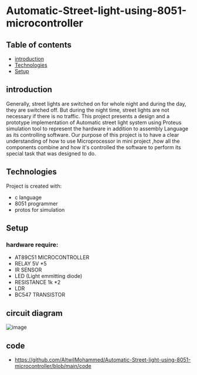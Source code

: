 # Automatic-Street-light-using-8051-microcontroller
## Table of contents
* [introduction](#introduction)
* [Technologies](#technologies)
* [Setup](#setup)

## introduction 
Generally, street lights are switched on for whole night and during the day, they are switched off. But during the night time, street lights are not necessary if there is no traffic. 
This project presents a design and a prototype implementation of Automatic street light system using Proteus simulation tool to represent the hardware in addition to assembly Language as its controlling software. Our purpose of this project is to have a clear understanding of how to use Microprocessor in mini project ,how all the components combine and how it's controlled the software to perform its special task that was designed to do.

## Technologies
Project is created with:
* c language
* 8051 programmer 
* protos for simulation 

## Setup
### hardware require:
* AT89C51 MICROCONTROLLER  
* RELAY 5V *5 
* IR SENSOR 
* LED (Light emmitting diode)
* RESISTANCE 1k *2
* LDR 
* BC547 TRANSISTOR

## circuit diagram 
![image](https://user-images.githubusercontent.com/40560478/171043448-1073095d-e7db-4cab-a69e-1a2b9fcb2883.png)

## code
* https://github.com/AltwilMohammed/Automatic-Street-light-using-8051-microcontroller/blob/main/code



